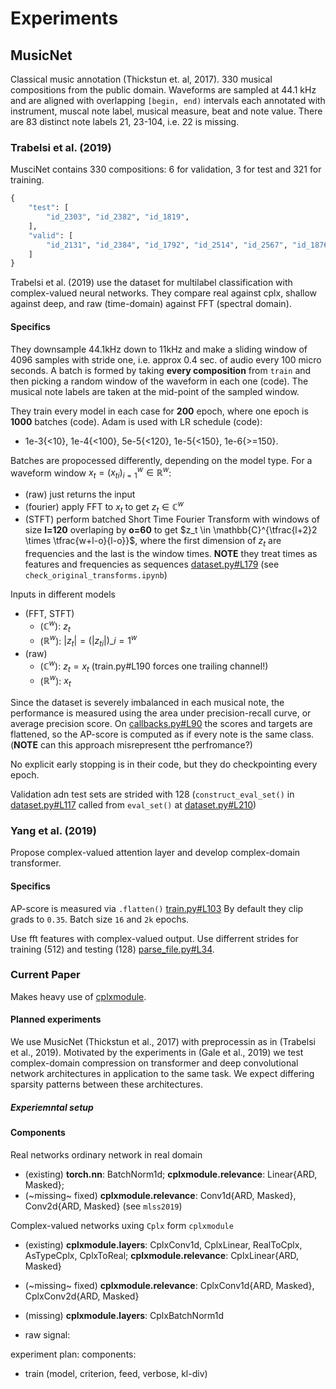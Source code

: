 # Experiments


## MusicNet

Classical music annotation (Thickstun et. al, 2017). 330 musical compositions from the public
domain. Waveforms are sampled at 44.1 kHz and are aligned with overlapping `[begin, end)`
intervals each annotated with instrument, muscal note label, musical measure, beat and note
value. There are 83 distinct note labels 21, 23-104, i.e. 22 is missing.


### Trabelsi et al. (2019)

MusciNet contains 330 compositions: 6 for validation, 3 for test and 321 for training.
```python
{
    "test": [
        "id_2303", "id_2382", "id_1819",
    ],
    "valid": [
        "id_2131", "id_2384", "id_1792", "id_2514", "id_2567", "id_1876",
    ]
}
```

Trabelsi et al. (2019) use the dataset for multilabel classification with complex-valued
neural networks. They compare real against cplx, shallow against deep, and raw (time-domain)
against FFT (spectral domain).

#### Specifics

They downsample 44.1kHz down to 11kHz and make a sliding window of 4096 samples with stride
one, i.e. approx 0.4 sec. of audio every 100 micro seconds. A batch is formed by taking **every
composition** from `train` and then picking a random window of the waveform in each one (code).
The musical note labels are taken at the mid-point of the sampled window.

They train every model in each case for **200** epoch, where one epoch is **1000** batches
(code). Adam is used with LR schedule (code):
* 1e-3{<10}, 1e-4{<100}, 5e-5{<120}, 1e-5{<150}, 1e-6{>=150}.

Batches are propocessed differently, depending on the model type. For a waveform window
$x_t = (x_{ti})_{i=1}^w \in \mathbb{R}^w$:
* (raw) just returns the input
* (fourier) apply FFT to $x_t$ to get $z_t \in \mathbb{C}^w$
* (STFT) perform batched Short Time Fourier Transform with windows of size **l=120**
overlaping by **o=60** to get $z_t \in \mathbb{C}^{\tfrac{l+2}2 \times \tfrac{w+l-o}{l-o}}$,
where the first dimension of $z_t$ are frequencies and the last is the window times.
**NOTE** they treat times as features and frequencies as sequences
[dataset.py#L179](https://github.com/ChihebTrabelsi/deep_complex_networks/blob/master/musicnet/musicnet/dataset.py#L179)
(see `check_original_transforms.ipynb`)

Inputs in different models
* (FFT, STFT)
  * ($\mathbb{C}^w$): $z_t$
  * ($\mathbb{R}^w$): $\lvert z_t \rvert = (\lvert z_{ti} \rvert)\_{i=1}^w$
* (raw)
  * ($\mathbb{C}^w$): $z_t = x_t$ (train.py#L190 forces one trailing channel!)
  * ($\mathbb{R}^w$): $x_t$

Since the dataset is severely imbalanced in each musical note, the performance is measured using
the area under precision-recall curve, or average precision score.
On [callbacks.py#L90](https://github.com/ChihebTrabelsi/deep_complex_networks/blob/master/musicnet/musicnet/callbacks.py#L90)
the scores and targets are flattened, so the AP-score is computed as if every note is the same class.
(**NOTE** can this approach misrepresent tthe perfromance?)

No explicit early stopping is in their code, but they do checkpointing every epoch.

Validation adn test sets are strided with 128 (`construct_eval_set()` in [dataset.py#L117](https://github.com/ChihebTrabelsi/deep_complex_networks/blob/master/musicnet/musicnet/dataset.py#L117)
called from `eval_set()` at [dataset.py#L210](https://github.com/ChihebTrabelsi/deep_complex_networks/blob/master/musicnet/musicnet/dataset.py#L210))


### Yang et al. (2019)

Propose complex-valued attention layer and develop complex-domain transformer.

#### Specifics

AP-score is measured via `.flatten()`
[train.py#L103](https://github.com/muqiaoy/dl_signal/blob/master/transformer/train.py#L103)
By default they clip grads to `0.35`. Batch size `16` and `2k` epochs.

Use fft features with complex-valued output. Use differrent strides for training (512) and
testing (128) [parse_file.py#L34](https://github.com/muqiaoy/dl_signal/blob/master/music/parse_file.py#L34).


### Current Paper

Makes heavy use of [cplxmodule](https://github.com/ivannz/cplxmodule.git).

#### Planned experiments

We use MusicNet (Thickstun et al., 2017) with preprocessin as in (Trabelsi et al., 2019).
Motivated by the experiments in (Gale et al., 2019) we test complex-domain compression on
transformer and deep convolutional network architectures in application to the same task.
We expect differing sparsity patterns between these architectures.

##### Experiemntal setup

#### Components

Real networks ordinary network in real domain
* (existing) **torch.nn**: BatchNorm1d; **cplxmodule.relevance**: Linear{ARD, Masked};
* (~missing~ fixed) **cplxmodule.relevance**: Conv1d{ARD, Masked}, Conv2d{ARD, Masked} (see `mlss2019`)

Complex-valued networks uxing `Cplx` form `cplxmodule`
* (existing) **cplxmodule.layers**: CplxConv1d, CplxLinear, RealToCplx, AsTypeCplx, CplxToReal;
  **cplxmodule.relevance**: CplxLinear{ARD, Masked}
* (~missing~ fixed) **cplxmodule.relevance**: CplxConv1d{ARD, Masked},  CplxConv2d{ARD, Masked}
* (missing) **cplxmodule.layers**: CplxBatchNorm1d


* raw signal: 

experiment plan:
components:
* train (model, criterion, feed, verbose, kl-div)